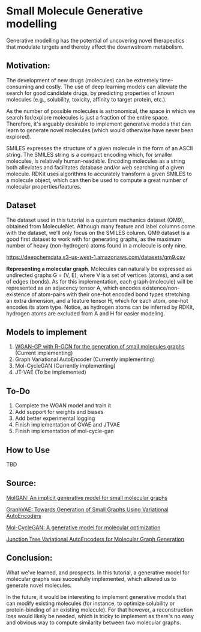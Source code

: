 # Small Molecule Generative modelling

Generative modelling has the potential of uncovering novel therapeutics
that modulate targets and thereby affect the downwstream metabolism.

Motivation:
-----------
The development of new drugs (molecules) can be extremely time-consuming and costly.
The use of deep learning models can alleviate the search for good candidate drugs,
by predicting properties of known molecules (e.g., solubility, toxicity, affinity to target protein, etc.).

As the number of possible molecules is astronomical, the space in which we search
for/explore molecules is just a fraction of the entire space. Therefore, it's arguably
desirable to implement generative models that can learn to generate novel molecules
(which would otherwise have never been explored).

SMILES expresses the structure of a given molecule in the form of an ASCII string.
The SMILES string is a compact encoding which, for smaller molecules, is relatively human-readable.
Encoding molecules as a string both alleviates and facilitates database and/or web
searching of a given molecule. RDKit uses algorithms to accurately transform a given
SMILES to a molecule object, which can then be used to compute a great number of
molecular properties/features.

Dataset
-------
The dataset used in this tutorial is a quantum mechanics dataset (QM9), obtained from MoleculeNet.
Although many feature and label columns come with the dataset, we'll only focus on the SMILES column. 
QM9 dataset is a good first dataset to work with for generating graphs, as the maximum number
of heavy (non-hydrogen) atoms found in a molecule is only nine.

https://deepchemdata.s3-us-west-1.amazonaws.com/datasets/qm9.csv

<b>Representing a molecular graph</b>. Molecules can naturally be expressed
as undirected graphs G = (V, E), where V is a set of vertices (atoms), and 
a set of edges (bonds). As for this implementation, each graph (molecule) will
be represented as an adjacency tensor A, which encodes existence/non-existence of
atom-pairs with their one-hot encoded bond types stretching an extra dimension,
and a feature tensor H, which for each atom, one-hot encodes its atom type. Notice,
as hydrogen atoms can be inferred by RDKit, hydrogen atoms are excluded from A and H for
easier modeling.

Models to implement
---------------
1. [WGAN-GP with R-GCN for the generation of small molecules graphs](https://keras.io/examples/generative/wgan-graphs/) (Current implementing)
2. Graph Variational AutoEncoder (Currently implementing)
3. Mol-CycleGAN (Currently implementing)
4. JT-VAE (To be implemented)

To-Do
-----
1. Complete the WGAN model and train it
2. Add support for weights and biases
3. Add better experimental logging
4. Finish implementation of GVAE and JTVAE
5. Finish implementation of mol-cycle-gan

How to Use
----------
TBD

Source:
-------
[MolGAN: An implicit generative model for small molecular graphs](https://arxiv.org/abs/1805.11973)

[GraphVAE: Towards Generation of Small Graphs Using Variational AutoEncoders](https://arxiv.org/pdf/1802.03480.pdf)

[Mol-CycleGAN: A generative model for molecular optimization](https://arxiv.org/pdf/1802.03480.pdf)

[Junction Tree Variational AutoEncoders for Molecular Graph Generation](https://arxiv.org/abs/1802.04364)


Conclusion:
-----------
What we've learned, and prospects. In this tutorial, a generative model
for molecular graphs was succesfully implemented, which allowed us to generate novel molecules.

In the future, it would be interesting to implement generative models
that can modify existing molecules (for instance, to optimize solubility or protein-binding of an existing molecule).
For that however, a reconstruction loss would likely be needed, which is
tricky to implement as there's no easy and obvious way to compute similarity
between two molecular graphs.

